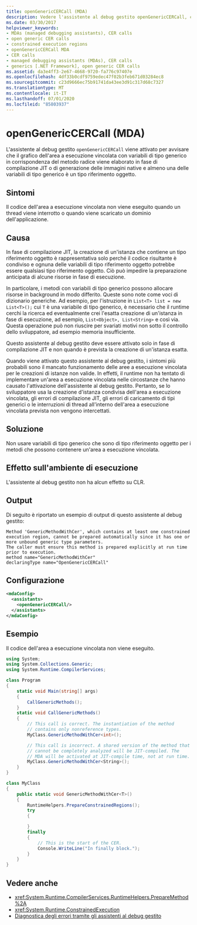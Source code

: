 ```yaml
---
title: openGenericCERCall (MDA)
description: Vedere l'assistente al debug gestito openGenericCERCall, che può essere attivato se il codice CER non viene eseguito quando un thread viene interrotto o quando viene scaricato un dominio dell'applicazione.
ms.date: 03/30/2017
helpviewer_keywords:
- MDAs (managed debugging assistants), CER calls
- open generic CER calls
- constrained execution regions
- openGenericCERCall MDA
- CER calls
- managed debugging assistants (MDAs), CER calls
- generics [.NET Framework], open generic CER calls
ms.assetid: da3e4ff3-2e67-4668-9720-fa776c97407e
ms.openlocfilehash: 4df33b0cdf9759edec47f02b3feb671d03284ec8
ms.sourcegitcommit: c23d9666ec75b91741da43ee3d91c317d68c7327
ms.translationtype: MT
ms.contentlocale: it-IT
ms.lasthandoff: 07/01/2020
ms.locfileid: "85803937"
---
```

# <a name="opengenericcercall-mda"></a>openGenericCERCall (MDA)

L'assistente al debug gestito `openGenericCERCall` viene attivato per avvisare che il grafico dell'area a esecuzione vincolata con variabili di tipo generico in corrispondenza del metodo radice viene elaborato in fase di compilazione JIT o di generazione delle immagini native e almeno una delle variabili di tipo generico è un tipo riferimento oggetto.

## <a name="symptoms"></a>Sintomi

Il codice dell'area a esecuzione vincolata non viene eseguito quando un thread viene interrotto o quando viene scaricato un dominio dell'applicazione.

## <a name="cause"></a>Causa

In fase di compilazione JIT, la creazione di un'istanza che contiene un tipo riferimento oggetto è rappresentativa solo perché il codice risultante è condiviso e ognuna delle variabili di tipo riferimento oggetto potrebbe essere qualsiasi tipo riferimento oggetto. Ciò può impedire la preparazione anticipata di alcune risorse in fase di esecuzione.

In particolare, i metodi con variabili di tipo generico possono allocare risorse in background in modo differito. Queste sono note come voci di dizionario generiche. Ad esempio, per l'istruzione in `List<T> list = new List<T>();` cui `T` è una variabile di tipo generico, è necessario che il runtime cerchi la ricerca ed eventualmente crei l'esatta creazione di un'istanza in fase di esecuzione, ad esempio, `List<Object>, List<String>` e così via. Questa operazione può non riuscire per svariati motivi non sotto il controllo dello sviluppatore, ad esempio memoria insufficiente.

Questo assistente al debug gestito deve essere attivato solo in fase di compilazione JIT e non quando è prevista la creazione di un'istanza esatta.

Quando viene attivato questo assistente al debug gestito, i sintomi più probabili sono il mancato funzionamento delle aree a esecuzione vincolata per le creazioni di istanze non valide. In effetti, il runtime non ha tentato di implementare un'area a esecuzione vincolata nelle circostanze che hanno causato l'attivazione dell'assistente al debug gestito. Pertanto, se lo sviluppatore usa la creazione d'istanza condivisa dell'area a esecuzione vincolata, gli errori di compilazione JIT, gli errori di caricamento di tipi generici o le interruzioni di thread all'interno dell'area a esecuzione vincolata prevista non vengono intercettati.

## <a name="resolution"></a>Soluzione

Non usare variabili di tipo generico che sono di tipo riferimento oggetto per i metodi che possono contenere un'area a esecuzione vincolata.

## <a name="effect-on-the-runtime"></a>Effetto sull'ambiente di esecuzione

L'assistente al debug gestito non ha alcun effetto su CLR.

## <a name="output"></a>Output

Di seguito è riportato un esempio di output di questo assistente al debug gestito:
  
 ```output
 Method 'GenericMethodWithCer', which contains at least one constrained execution region, cannot be prepared automatically since it has one or more unbound generic type parameters.
 The caller must ensure this method is prepared explicitly at run time prior to execution.
 method name="GenericMethodWithCer"
 declaringType name="OpenGenericCERCall"
 ```

## <a name="configuration"></a>Configurazione

```xml
<mdaConfig>
  <assistants>
    <openGenericCERCall/>
  </assistants>
</mdaConfig>
```  

## <a name="example"></a>Esempio

Il codice dell'area a esecuzione vincolata non viene eseguito.

```csharp
using System;
using System.Collections.Generic;
using System.Runtime.CompilerServices;

class Program
{
    static void Main(string[] args)
    {
        CallGenericMethods();
    }
    static void CallGenericMethods()
    {
        // This call is correct. The instantiation of the method
        // contains only nonreference types.
        MyClass.GenericMethodWithCer<int>();

        // This call is incorrect. A shared version of the method that
        // cannot be completely analyzed will be JIT-compiled. The
        // MDA will be activated at JIT-compile time, not at run time.
        MyClass.GenericMethodWithCer<String>();
    }
}

class MyClass
{
    public static void GenericMethodWithCer<T>()
    {
        RuntimeHelpers.PrepareConstrainedRegions();
        try
        {

        }
        finally
        {
            // This is the start of the CER.
            Console.WriteLine("In finally block.");
        }
    }
}
```

## <a name="see-also"></a>Vedere anche

- <xref:System.Runtime.CompilerServices.RuntimeHelpers.PrepareMethod%2A>
- <xref:System.Runtime.ConstrainedExecution>
- [Diagnostica degli errori tramite gli assistenti al debug gestito](diagnosing-errors-with-managed-debugging-assistants.md)

